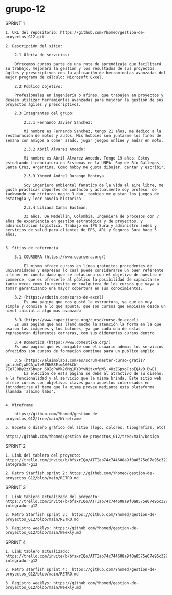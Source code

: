 # grupo-12


SPRINT 1

    1. URL del repositorio: https://github.com/Yhomed/gestion-de-proyectos_G12.git

    2. Descripción del sitio:

        2.1 Oferta de servicios:

        Ofrecemos cursos parte de una ruta de aprendizaje que facilitará su trabajo, mejorará la gestión y los resultados de sus proyectos ágiles y prescriptivos con la aplicación de herramientas avanzadas del mejor programa de cálculo: Microsoft Excel.

        2.2 Público objetivo:

        Profesionales en ingeniería o afines, que trabajen en proyectos y deseen utilizar herramientas avanzadas para mejorar la gestión de sus proyectos ágiles y prescriptivos.

        2.3 Integrantes del grupo:

            2.3.1 Fernando Javier Sanchez:

            Mi nombre es Fernando Sanchez, tengo 21 años, me dedico a la restauración de motos y autos. Mis hobbies son juntarme los fines de semana con amigos a comer asado, jugar juegos online y andar en moto.

            2.3.2 Abril Alvarez Amoedo:

            Mi nombre es Abril Alvarez Amoedo. Tengo 19 años. Estoy estudiando Licenciatura en Sistemas en la UNPA. Soy de Río Gallegos, Santa Cruz, Argentina. Como hobby me gusta dibujar, cantar y escribir.

            2.3.3 Yhomed Andrel Durango Montoya

            Soy ingeniero ambiental fanatico de la vida al aire libre, me gusta practicar deportes de contacto y actualmente soy profesor de taekwondo con cinturon negro 3 dan, tambien me gustan los juegos de estategia y leer novela historica 

            2.3.4 Liliana Cañas Eastman: 
            
            33 años. De Medellín, Colombia. Ingeniera de procesos con 7 años de experiencia en gestión estratégica y de proyectos, y administración logística. Trabajo en IPS Sura y administro sedes y servicios de salud para clientes de EPS, ARL y Seguros Sura hace 5 años.


    3. Sitios de referencia

        3.1 COURSERA (https://www.coursera.org/)

            El mismo ofrece cursos en línea gratuitos procedentes de universidades y empresas lo cual puede considerarse un buen referente a tener en cuenta dado que se relaciona con el objetivo de nuestro e-commerce, que es ofrecerle al público la posibilidad de capacitarse tanta veces como lo necesite en cualquiera de los cursos que vaya a tomar garantizando una mayor cobertura en sus conocimientos.

        3.2 (https://edutin.com/curso-de-excel)
            Es una pagina que nos gustó la estructura, ya que es muy simple y consisa a lo que apunta, que son cursos que empiezan desde un nivel inicial a algo mas avanzado

        3.3 (https://www.capacitarte.org/curso/curso-de-excel)
        Es una pagina que nos llamó mucho la atención la forma en la que usaron las imágenes y los botones, ya que cada una de estas representan diferentes carreras, con sus diderentes cursos dentro
            
        3.4 Domestica (https://www.domestika.org/) 
        Es una pagina que es amigable con el usuario ademas los servicios ofrecidos son cursos de formacion continua para un publico amplio 

        3.5 (https://alaimolabs.com/es/scrum-master-curso-gratis?gclid=CjwKCAjw7eSZBhB8EiwA60kCW-7Ie7J0By2zXShvpr_68IgPWMk26Mg1RY0YvNitxmfpWS_4HzZGpxoCzoEQAvD_BwE)
            La elección de esta página se debe al atractivo de su diseño, a la funcionalidad y al servicio que la misma brinda. Este sitio web ofrece cursos con objetivos claves para aquellos interesados en introducirse al tema que la misma provee mediante esta plataforma llamada 'alaimo labs'.


    4. Wireframe

        https://github.com/Yhomed/gestion-de-proyectos_G12/tree/main/Wireframe

    5. Boceto o diseño gráfico del sitio (logo, colores, tipografías, etc)

    https://github.com/Yhomed/gestion-de-proyectos_G12/tree/main/Design



SPRINT 2

    1. Link del tablero del proyecto: https://trello.com/invite/b/bfsxrIQo/ATTIab74c744608a9f0a8575e07e95c329ea6BA6D353/proyecto-integrador-g12

    2. Retro Starfish sprint 2: https://github.com/Yhomed/gestion-de-proyectos_G12/blob/main/RETRO.md


SPRINT 3

    1. Link tablero actualizado del proyecto: https://trello.com/invite/b/bfsxrIQo/ATTIab74c744608a9f0a8575e07e95c329ea6BA6D353/proyecto-integrador-g12

    2. Retro Starfish sprint 3:  https://github.com/Yhomed/gestion-de-proyectos_G12/blob/main/RETRO.md

    3. Registro weeklys: https://github.com/Yhomed/gestion-de-proyectos_G12/blob/main/Weekly.md


SPRINT 4

    1. Link tablero actualizado: https://trello.com/invite/b/bfsxrIQo/ATTIab74c744608a9f0a8575e07e95c329ea6BA6D353/proyecto-integrador-g12

    2. Retro starfish sprint 4:  https://github.com/Yhomed/gestion-de-proyectos_G12/blob/main/RETRO.md

    3. Registro weeklys: https://github.com/Yhomed/gestion-de-proyectos_G12/blob/main/Weekly.md